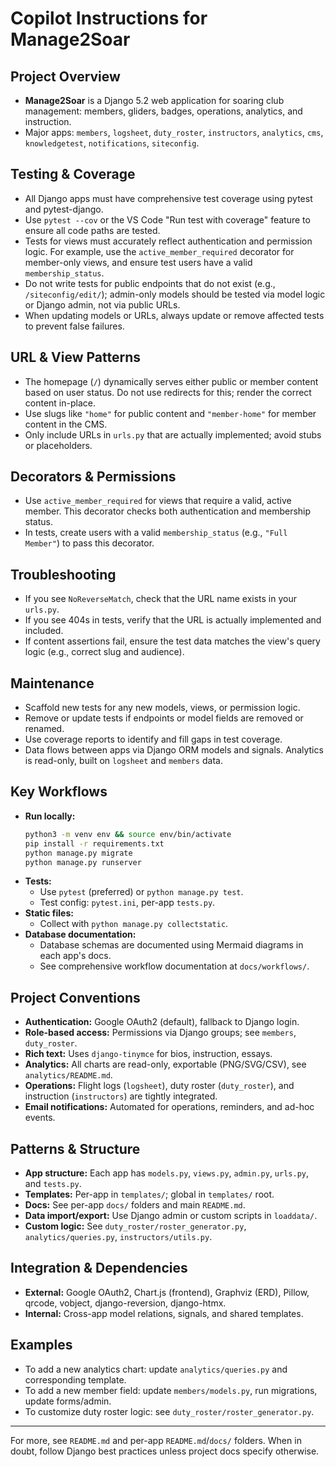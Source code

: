 # Copilot Instructions for Manage2Soar

## Project Overview
- **Manage2Soar** is a Django 5.2 web application for soaring club management: members, gliders, badges, operations, analytics, and instruction.
- Major apps: `members`, `logsheet`, `duty_roster`, `instructors`, `analytics`, `cms`, `knowledgetest`, `notifications`, `siteconfig`.
## Testing & Coverage
- All Django apps must have comprehensive test coverage using pytest and pytest-django.
- Use `pytest --cov` or the VS Code "Run test with coverage" feature to ensure all code paths are tested.
- Tests for views must accurately reflect authentication and permission logic. For example, use the `active_member_required` decorator for member-only views, and ensure test users have a valid `membership_status`.
- Do not write tests for public endpoints that do not exist (e.g., `/siteconfig/edit/`); admin-only models should be tested via model logic or Django admin, not via public URLs.
- When updating models or URLs, always update or remove affected tests to prevent false failures.

## URL & View Patterns
- The homepage (`/`) dynamically serves either public or member content based on user status. Do not use redirects for this; render the correct content in-place.
- Use slugs like `"home"` for public content and `"member-home"` for member content in the CMS.
- Only include URLs in `urls.py` that are actually implemented; avoid stubs or placeholders.

## Decorators & Permissions
- Use `active_member_required` for views that require a valid, active member. This decorator checks both authentication and membership status.
- In tests, create users with a valid `membership_status` (e.g., `"Full Member"`) to pass this decorator.

## Troubleshooting
- If you see `NoReverseMatch`, check that the URL name exists in your `urls.py`.
- If you see 404s in tests, verify that the URL is actually implemented and included.
- If content assertions fail, ensure the test data matches the view's query logic (e.g., correct slug and audience).

## Maintenance
- Scaffold new tests for any new models, views, or permission logic.
- Remove or update tests if endpoints or model fields are removed or renamed.
- Use coverage reports to identify and fill gaps in test coverage.
- Data flows between apps via Django ORM models and signals. Analytics is read-only, built on `logsheet` and `members` data.

## Key Workflows
- **Run locally:**
  ```bash
  python3 -m venv env && source env/bin/activate
  pip install -r requirements.txt
  python manage.py migrate
  python manage.py runserver
  ```
- **Tests:**
  - Use `pytest` (preferred) or `python manage.py test`.
  - Test config: `pytest.ini`, per-app `tests.py`.
- **Static files:**
  - Collect with `python manage.py collectstatic`.
- **Database documentation:**
  - Database schemas are documented using Mermaid diagrams in each app's docs.
  - See comprehensive workflow documentation at `docs/workflows/`.

## Project Conventions
- **Authentication:** Google OAuth2 (default), fallback to Django login.
- **Role-based access:** Permissions via Django groups; see `members`, `duty_roster`.
- **Rich text:** Uses `django-tinymce` for bios, instruction, essays.
- **Analytics:** All charts are read-only, exportable (PNG/SVG/CSV), see `analytics/README.md`.
- **Operations:** Flight logs (`logsheet`), duty roster (`duty_roster`), and instruction (`instructors`) are tightly integrated.
- **Email notifications:** Automated for operations, reminders, and ad-hoc events.

## Patterns & Structure
- **App structure:** Each app has `models.py`, `views.py`, `admin.py`, `urls.py`, and `tests.py`.
- **Templates:** Per-app in `templates/`; global in `templates/` root.
- **Docs:** See per-app `docs/` folders and main `README.md`.
- **Data import/export:** Use Django admin or custom scripts in `loaddata/`.
- **Custom logic:** See `duty_roster/roster_generator.py`, `analytics/queries.py`, `instructors/utils.py`.

## Integration & Dependencies
- **External:** Google OAuth2, Chart.js (frontend), Graphviz (ERD), Pillow, qrcode, vobject, django-reversion, django-htmx.
- **Internal:** Cross-app model relations, signals, and shared templates.

## Examples
- To add a new analytics chart: update `analytics/queries.py` and corresponding template.
- To add a new member field: update `members/models.py`, run migrations, update forms/admin.
- To customize duty roster logic: see `duty_roster/roster_generator.py`.

---
For more, see `README.md` and per-app `README.md`/`docs/` folders. When in doubt, follow Django best practices unless project docs specify otherwise.
